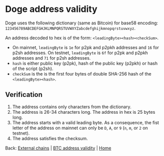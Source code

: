 # Doge address validity

Doge uses the following dictionary (same as Bitcoin) for base58 encoding:
`123456789ABCDEFGHJKLMNPQRSTUVWXYZabcdefghijkmnopqrstuvwxyz`.

An address decoded to hex is of the form: `<leadingByte><hash><checkSum>`.

-   On mainnet, `leadingByte` is `1e` for p2pk and p2pkh addresses and `16` for p2sh addresses.
    On testnet, `leadingByte` is `6f` for p2pk and p2pkh addresses and `71` for p2sh addresses.
-   `hash` is either public key (p2pk), hash of the public key (p2pkh) or hash of the script (p2sh).
-   `checkSum` is the is the first four bytes of double SHA-256 hash of the `<leadingByte><hash>`.

## Verification

1. The address contains only characters from the dictionary.
2. The address is 26-34 characters long. The address in hex is 25 bytes long.
3. The address starts with a valid leading byte.
   As a consequence, the fist letter of the address on mainnet can only be `D`, `A`, or `9` (`n`, `m`, or `2` on testnet).
4. The address satisfies the checksum.

Back: [External chains](/specs/attestations/external-chains.md) |
[BTC address validity](/specs/attestations/external-chains/address-validity/BTC.md) |
[Home](/README.md)
